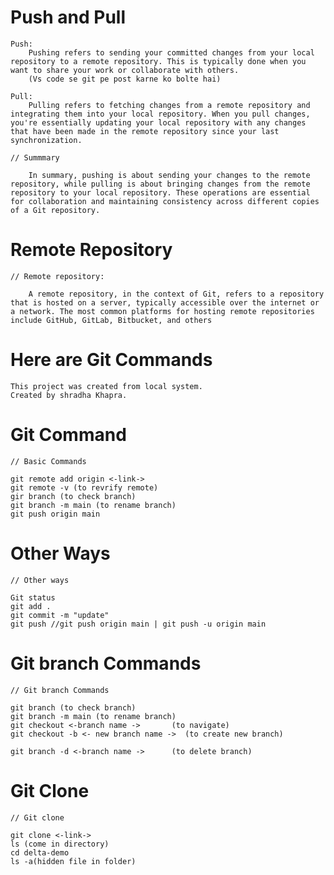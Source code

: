 # Push and Pull 
    Push: 
        Pushing refers to sending your committed changes from your local repository to a remote repository. This is typically done when you want to share your work or collaborate with others.
        (Vs code se git pe post karne ko bolte hai)

    Pull: 
        Pulling refers to fetching changes from a remote repository and integrating them into your local repository. When you pull changes, you're essentially updating your local repository with any changes that have been made in the remote repository since your last synchronization.

    // Summmary

        In summary, pushing is about sending your changes to the remote repository, while pulling is about bringing changes from the remote repository to your local repository. These operations are essential for collaboration and maintaining consistency across different copies of a Git repository.
# Remote Repository

    // Remote repository:

        A remote repository, in the context of Git, refers to a repository that is hosted on a server, typically accessible over the internet or a network. The most common platforms for hosting remote repositories include GitHub, GitLab, Bitbucket, and others

# Here are Git Commands

    This project was created from local system.
    Created by shradha Khapra.

# Git Command

    // Basic Commands 

    git remote add origin <-link->
    git remote -v (to revrify remote)
    gir branch (to check branch)
    git branch -m main (to rename branch)
    git push origin main

# Other Ways

    // Other ways

    Git status
    git add .
    git commit -m "update"
    git push //git push origin main | git push -u origin main

# Git branch Commands

    // Git branch Commands

    git branch (to check branch)
    git branch -m main (to rename branch)
    git checkout <-branch name ->       (to navigate)
    git checkout -b <- new branch name ->  (to create new branch)

    git branch -d <-branch name ->      (to delete branch)

# Git Clone
    // Git clone

    git clone <-link->
    ls (come in directory)
    cd delta-demo
    ls -a(hidden file in folder)
    